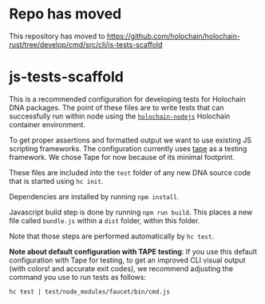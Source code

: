 # Repo has moved

This repository has moved to https://github.com/holochain/holochain-rust/tree/develop/cmd/src/cli/js-tests-scaffold

# js-tests-scaffold

This is a recommended configuration for developing tests for Holochain DNA packages. The point of these files are to write tests that can successfully run within node using the [`holochain-nodejs`](https://github.com/holochainholochain-nodejs) Holochain container environment.

To get proper assertions and formatted output we want to use existing JS scripting frameworks. The configuration currently uses [tape](https://github.com/substack/tape) as a testing framework. We chose Tape for now because of its minimal footprint.

These files are included into the `test` folder of any new DNA source code that is started using `hc init`.

Dependencies are installed by running `npm install`.

Javascript build step is done by running `npm run build`. This places a new file called `bundle.js` within a `dist` folder, within this folder.

Note that those steps are performed automatically by `hc test`.

**Note about default configuration with TAPE testing**: If you use this default configuration with Tape for testing, to get an improved CLI visual output (with colors! and accurate exit codes), we recommend adjusting the command you use to run tests as follows:
```
hc test | test/node_modules/faucet/bin/cmd.js
```
